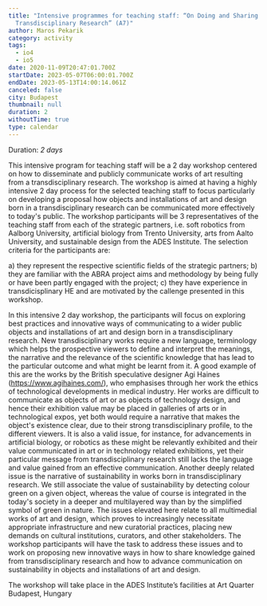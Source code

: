 ```yaml
---
title: "Intensive programmes for teaching staff: “On Doing and Sharing
  Transdisciplinary Research” (A7)"
author: Maros Pekarik
category: activity
tags:
  - io4
  - io5
date: 2020-11-09T20:47:01.700Z
startDate: 2023-05-07T06:00:01.700Z
endDate: 2023-05-13T14:00:14.061Z
canceled: false
city: Budapest
thumbnail: null
duration: 2
withoutTime: true
type: calendar
---
```


Duration: *2 days*

This intensive program for teaching staff will be a 2 day workshop centered on how to disseminate and publicly communicate works of art resulting from a transdisciplinary research. The workshop is aimed at having a highly intensive 2 day process for the selected teaching staff to focus particularly on developing a proposal how objects and installations of art and design born in a transdisciplinary research can be communicated more effectively to today's public.
The workshop participants will be 3 representatives of the teaching staff from each of the strategic partners, i.e. soft robotics from Aalborg University, artificial biology from Trento University, arts from Aalto University, and sustainable design from the ADES Institute. The selection criteria for the participants are:

a) they represent the respective scientific fields of the strategic partners;
b) they are familiar with the ABRA project aims and methodology by being fully or have been partly engaged with the project;
c) they have experience in transdicisplinary HE and are motivated by the callenge presented in this workshop.

In this intensive 2 day workshop, the participants will focus on exploring best practices and innovative ways of communicating to a wider public objects and installations of art and design born in a transdisciplinary research. New transdisciplinary works require a new language, terminology which helps the prospective viewers to define and interpret the meanings, the narrative and the relevance of the scientific knowledge that has lead to the particular outcome and what might be learnt from it. A good example of this are the works by the British speculative designer Agi Haines (https://www.agihaines.com/), who emphasises through her work the ethics of technological developments in medical industry. Her works are difficult to communicate as objects of art or as objects of technology design, and hence their exhibition value may be placed in galleries of arts or in technological expos, yet both would require a narrative that makes the object's existence clear, due to their strong transdisciplinary profile, to the different viewers. It is also a valid issue, for instance, for advancements in artificial biology, or robotics as these might be relevantly exhibited and their value communicated in art or in technology related exhibitions, yet their particular message from transdisciplinary research still lacks the language and value gained from an effective communication. Another deeply related issue is the narrative of sustainability in works born in transdisciplinary research. We still associate the value of sustainability by detecting colour green on a given object, whereas the value of course is integrated in the today's society in a deeper and multilayered way than by the simplified symbol of green in nature.
The issues elevated here relate to all multimedial works of art and design, which proves to increasingly necessitate appropriate infrastructure and new curatorial practices, placing new demands on cultural institutions, curators, and other stakeholders. The workshop participants will have the task to address these issues and to work on proposing new innovative ways in how to share knowledge gained from transdisciplinary research and how to advance communication on sustainability in objects and installations of art and design.

The workshop will take place in the ADES Institute’s facilities at Art Quarter Budapest, Hungary
